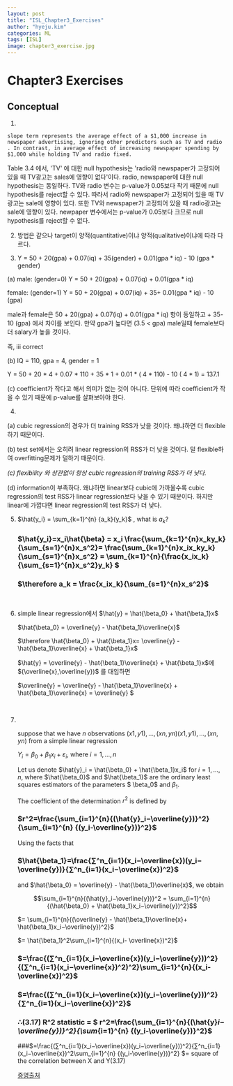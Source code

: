 ```yaml
---
layout: post
title: "ISL_Chapter3_Exercises"
author: "hyeju.kim"
categories: ML
tags: [ISL]
image: chapter3_exercise.jpg
---
```


# Chapter3 Exercises

## Conceptual

1. ​

```This difference stems from the fact that in the simple regression case, the
slope term represents the average effect of a $1,000 increase in newspaper advertising, ignoring other predictors such as TV and radio . In contrast, in average effect of increasing newspaper spending by $1,000 while holding TV and radio fixed.
```

 Table 3.4 에서, 'TV' 에 대한 null hypothesis는 'radio와 newspaper가 고정되어 있을 때 TV광고는 sales에 영향이 없다'이다. radio, newspaper에 대한 null hypothesis는 동일하다. TV와 radio 변수는 p-value가 0.05보다 작기 때문에 null hypothesis를 reject할 수 있다. 따라서 radio와 newspaper가 고정되어 있을 때 TV광고는 sale에 영향이 있다. 또한 TV와 newspaper가 고정되어 있을 때 radio광고는 sale에 영향이 있다. newpaper 변수에서는 p-value가 0.05보다 크므로 null hypothesis를 reject할 수 없다.



2. 방법은 같으나 target이 양적(quantitative)이냐 양적(qualitative)이냐에 따라 다르다.



3. Y = 50 + 20(gpa) + 0.07(iq) + 35(gender) + 0.01(gpa * iq) - 10 (gpa * gender)

(a) male: (gender=0)  Y = 50 + 20(gpa) + 0.07(iq) + 0.01(gpa * iq) 

female: (gender=1)  Y = 50 + 20(gpa) + 0.07(iq) + 35+ 0.01(gpa * iq) - 10 (gpa)

male과 female은  50 + 20(gpa) + 0.07(iq) + 0.01(gpa * iq)  항이 동일하고 + 35- 10 (gpa) 에서 차이를 보인다. 만약 gpa가 높다면 (3.5 < gpa) male일때 female보다 더 salary가 높을 것이다.

즉, iii correct

(b) IQ = 110, gpa = 4, gender = 1

Y = 50 + 20 * 4 + 0.07 * 110 + 35 * 1 + 0.01 * ( 4 * 110) - 10 ( 4 * 1) = 137.1

(c) coefficient가 작다고 해서 의미가 없는 것이 아니다. 단위에 따라 coefficient가 작을 수 있기 때문에 p-value를 살펴보아야 한다. 



4. ​

(a) cubic regression의 경우가 더 training RSS가 낮을 것이다. 왜냐하면 더 flexible하기 때문이다. 

(b) test set에서는 오히려 linear regression의 RSS가 더 낮을 것이다. 덜 flexible하여 overfitting문제가 덜하기 때문이다.

*(c) flexibility 와 상관없이 항상 cubic regression의 training RSS가 더 낮다.*

(d)  information이 부족하다. 왜냐하면 linear보다 cubic에 가까울수록 cubic regression의 test RSS가 linear regression보다 낮을 수 있기 때문이다. 하지만 linear에 가깝다면 linear regression의 test RSS가 더 낮다. 




5. $\hat{y_i} = \sum_{k=1}^{n} {a_k}{y_k}$ , what is $a_k$?

   ### $\hat{y_i}=x_i\hat{\beta} = x_i \frac{\sum_{k=1}^{n}x_ky_k}{\sum_{s=1}^{n}x_s^2}=  \frac{\sum_{k=1}^{n}x_ix_ky_k}{\sum_{s=1}^{n}x_s^2} = \sum_{k=1}^{n}{\frac{x_ix_k}{\sum_{s=1}^{n}x_s^2}y_k} $

   ### $\therefore a_k = \frac{x_ix_k}{\sum_{s=1}^{n}x_s^2}$

   ​

6. simple linear regression에서 $\hat{y} = \hat{\beta_0} + \hat{\beta_1}x$

   $\hat{\beta_0} = \overline{y} - \hat{\beta_1}\overline{x}$

   $\therefore \hat{\beta_0} + \hat{\beta_1}x=   \overline{y} - \hat{\beta_1}\overline{x} + \hat{\beta_1}x$

   $\hat{y} =  \overline{y} - \hat{\beta_1}\overline{x} + \hat{\beta_1}x$에 $(\overline{x},\overline{y})$ 를 대입하면

   $\overline{y} = \overline{y} - \hat{\beta_1}\overline{x} + \hat{\beta_1}\overline{x} = \overline{y}  $

   ​

7. ​

   suppose that we have $n$ observations $(x1,y1),…,(xn,yn)(x1,y1),…,(xn,yn)$ from a simple linear regression

   $Y_i=\beta_0+\beta_1x_i+ε_i,$ where $i=1,…,n$

   Let us denote $\hat{y}_i = \hat{\beta_0} + \hat{\beta_1}x_i$ for $i=1,…,n$, where  $\hat{\beta_0}$  and $\hat{\beta_1}$ are the ordinary least squares estimators of the parameters $ \beta_0$ and $\beta_1$.

   The coefficient of the determination $r^2$ is defined by

   ### $r^2=\frac{\sum_{i=1}^{n}{(\hat{y}_i−\overline{y})}^2}{\sum_{i=1}^{n} {(y_i-\overline{y})}^2}$

   Using the facts that

   ### $\hat{\beta_1}=\frac{∑^n_{i=1}(x_i−\overline{x})(y_i−\overline{y})}{∑^n_{i=1}(x_i−\overline{x})^2}$

   and $\hat{\beta_0} = \overline{y} - \hat{\beta_1}\overline{x}$, we obtain

   $$\sum_{i=1}^{n}{(\hat{y}_i−\overline{y})}^2 = \sum_{i=1}^{n}{(\hat{\beta_0} + \hat{\beta_1}x_i−\overline{y})^2}$$

   $= \sum_{i=1}^{n}{(\overline{y} - \hat{\beta_1}\overline{x}+ \hat{\beta_1}x_i−\overline{y})^2}$

   $= \hat{\beta_1}^2\sum_{i=1}^{n}{(x_i- \overline{x})^2}$

   ### $=\frac{(∑^n_{i=1}(x_i−\overline{x})(y_i−\overline{y}))^2}{(∑^n_{i=1}(x_i−\overline{x})^2)^2}\sum_{i=1}^{n}{(x_i- \overline{x})^2}$

   ### $=\frac{(∑^n_{i=1}(x_i−\overline{x})(y_i−\overline{y}))^2}{∑^n_{i=1}(x_i−\overline{x})^2}$

   ### $\therefore$(3.17) R^2 statistic = $ r^2=\frac{\sum_{i=1}^{n}{(\hat{y}_i−\overline{y})}^2}{\sum_{i=1}^{n} {(y_i-\overline{y})}^2}$

   ###$=\frac{(∑^n_{i=1}(x_i−\overline{x})(y_i−\overline{y}))^2}{∑^n_{i=1}(x_i−\overline{x})^2\sum_{i=1}^{n} {(y_i-\overline{y})}^2} $= square of the correlation between X and Y(3.17)

   [증명출처](https://math.stackexchange.com/questions/129909/correlation-coefficient-and-determination-coefficient)

   ​

   ​

   ​

   ​